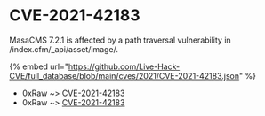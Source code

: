 # CVE-2021-42183

MasaCMS 7.2.1 is affected by a path traversal vulnerability in /index.cfm/_api/asset/image/.

{% embed url="https://github.com/Live-Hack-CVE/full_database/blob/main/cves/2021/CVE-2021-42183.json" %}


* 0xRaw ~> [CVE-2021-42183](https://www.alice-snow.ru/2021/database/cve-2021-42183/cve-2021-42183-0xraw)
* 0xRaw ~> [CVE-2021-42183](https://www.alice-snow.ru/2021/database/cve-2021-42183/cve-2021-42183-0xraw)